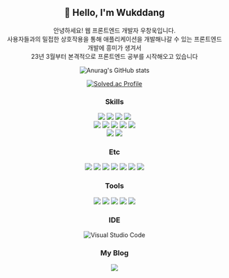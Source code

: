 <div align="center">

## 🙌 Hello, I'm Wukddang

안녕하세요! 웹 프론트엔드 개발자 우창욱입니다.<br/>
사용자들과의 밀접한 상호작용을 통해 애플리케이션을 개발해나갈 수 있는 프론트엔드 개발에 흥미가 생겨서 <br/> 23년 3월부터 본격적으로 프론트엔드 공부를 시작해오고 있습니다

![Anurag's GitHub stats](https://github-readme-stats.vercel.app/api?username=wukdddang&show_icons=true&theme=radical)

[![Solved.ac Profile](http://mazassumnida.wtf/api/generate_badge?boj=wukddang)](https://solved.ac/wukkdang)<br/>

### Skills

<img src="https://img.shields.io/badge/html5-%23E34F26.svg?&style=for-the-badge&logo=html5&logoColor=white" />
<img src="https://img.shields.io/badge/css3-%231572B6.svg?&style=for-the-badge&logo=css3&logoColor=white" />
<img src="https://img.shields.io/badge/javascript-%23F7DF1E.svg?&style=for-the-badge&logo=javascript&logoColor=black" />
<img src="https://img.shields.io/badge/typescript-%233178C6.svg?&style=for-the-badge&logo=typescript&logoColor=white" />
<br/>
<img src="https://img.shields.io/badge/reactjs-%2320232a.svg?style=for-the-badge&logo=react&logoColor=%2361DAFB" />
<img src="https://img.shields.io/badge/Tanstack_query-%2320232a.svg?style=for-the-badge&logo=reactquery&logoColor=%23FF4154" />
<img src="https://img.shields.io/badge/React Hook Form-%2320232a.svg?style=for-the-badge&logo=reacthookform&logoColor=%23EC5990" />
<img src="https://img.shields.io/badge/styled components-%23DB7093.svg?&style=for-the-badge&logo=styled-components&logoColor=white" />
<img src="https://img.shields.io/badge/vuejs-%2335495e.svg?style=for-the-badge&logo=vuedotjs&logoColor=%234FC08D" />
<br/>
<img src="https://img.shields.io/badge/webpack-%238DD6F9.svg?style=for-the-badge&logo=webpack&logoColor=black" />
<img src="https://img.shields.io/badge/vite-%23646CFF.svg?style=for-the-badge&logo=vite&logoColor=white" />

### Etc 
<img src="https://img.shields.io/badge/nodejs-%23339933.svg?style=for-the-badge&logo=node.js&logoColor=white" />
<img src="https://img.shields.io/badge/nestjs-%23E0234E.svg?style=for-the-badge&logo=nestjs&logoColor=white" />
<img src="https://img.shields.io/badge/mock service worker-%23232F3E.svg?style=for-the-badge&logo=mock service worker&logoColor=%23FF6A33" />
<img src="https://img.shields.io/badge/aws-%23232F3E.svg?style=for-the-badge&logo=amazonAWS&logoColor=white" />
<img src="https://img.shields.io/badge/mongodb-%2347A248.svg?style=for-the-badge&logo=mongodb&logoColor=white" />
<img src="https://img.shields.io/badge/mysql-%234479A1.svg?&style=for-the-badge&logo=mysql&logoColor=white" />
<img src="https://img.shields.io/badge/docker-%230db7ed.svg?style=for-the-badge&logo=docker&logoColor=white" />


### Tools
<img src="https://img.shields.io/badge/figma-%23F24E1E.svg?&style=for-the-badge&logo=figma&logoColor=white" />
<img src="https://img.shields.io/badge/slack-%234A154B.svg?&style=for-the-badge&logo=slack&logoColor=white" />
<img src="https://img.shields.io/badge/git-%23F05032.svg?&style=for-the-badge&logo=git&logoColor=white" />
<img src="https://img.shields.io/badge/github-%23181717.svg?&style=for-the-badge&logo=github&logoColor=white" />
<img src="https://img.shields.io/badge/notion-%23000000.svg?&style=for-the-badge&logo=notion&logoColor=white" />

### IDE
![Visual Studio Code](https://img.shields.io/badge/Visual%20Studio%20Code-0078d7.svg?style=for-the-badge&logo=visual-studio-code&logoColor=white)


### My Blog
<a href="https://dddang.vercel.app/" target="_blank" >
    <img 
        src="http://img.shields.io/badge/Tech Blog-%23000000.svg?&style=for-the-badge&logo=vercel&link=https://dddang.vercel.com/"
        style="height : auto; margin-left : 10px; margin-right : 10px;"/>
</a>

</div>
